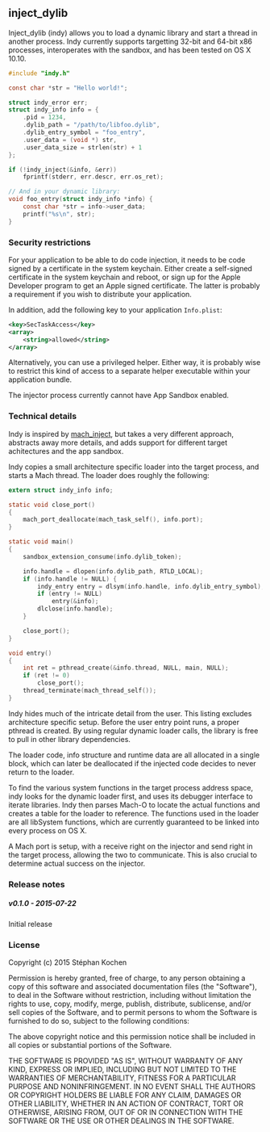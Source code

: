 ## inject_dylib

Inject_dylib (indy) allows you to load a dynamic library and start a thread in
another process. Indy currently supports targetting 32-bit and 64-bit x86
processes, interoperates with the sandbox, and has been tested on OS X 10.10.

```C
#include "indy.h"

const char *str = "Hello world!";

struct indy_error err;
struct indy_info info = {
    .pid = 1234,
    .dylib_path = "/path/to/libfoo.dylib",
    .dylib_entry_symbol = "foo_entry",
    .user_data = (void *) str,
    .user_data_size = strlen(str) + 1
};

if (!indy_inject(&info, &err))
    fprintf(stderr, err.descr, err.os_ret);

// And in your dynamic library:
void foo_entry(struct indy_info *info) {
    const char *str = info->user_data;
    printf("%s\n", str);
}
```

### Security restrictions

For your application to be able to do code injection, it needs to be code
signed by a certificate in the system keychain. Either create a self-signed
certificate in the system keychain and reboot, or sign up for the Apple
Developer program to get an Apple signed certificate. The latter is probably a
requirement if you wish to distribute your application.

In addition, add the following key to your application `Info.plist`:

```XML
<key>SecTaskAccess</key>
<array>
    <string>allowed</string>
</array>
```

Alternatively, you can use a privileged helper. Either way, it is probably wise
to restrict this kind of access to a separate helper executable within your
application bundle.

The injector process currently cannot have App Sandbox enabled.

### Technical details

Indy is inspired by [mach_inject], but takes a very different approach,
abstracts away more details, and adds support for different target achitectures
and the app sandbox.

Indy copies a small architecture specific loader into the target process, and
starts a Mach thread. The loader does roughly the following:

```C
extern struct indy_info info;

static void close_port()
{
    mach_port_deallocate(mach_task_self(), info.port);
}

static void main()
{
    sandbox_extension_consume(info.dylib_token);

    info.handle = dlopen(info.dylib_path, RTLD_LOCAL);
    if (info.handle != NULL) {
        indy_entry entry = dlsym(info.handle, info.dylib_entry_symbol);
        if (entry != NULL)
            entry(&info);
        dlclose(info.handle);
    }

    close_port();
}

void entry()
{
    int ret = pthread_create(&info.thread, NULL, main, NULL);
    if (ret != 0)
        close_port();
    thread_terminate(mach_thread_self());
}
```

Indy hides much of the intricate detail from the user. This listing excludes
architecture specific setup. Before the user entry point runs, a proper pthread
is created. By using regular dynamic loader calls, the library is free to pull
in other library dependencies.

The loader code, info structure and runtime data are all allocated in a single
block, which can later be deallocated if the injected code decides to never
return to the loader.

To find the various system functions in the target process address space, indy
looks for the dynamic loader first, and uses its debugger interface to iterate
libraries. Indy then parses Mach-O to locate the actual functions and creates a
table for the loader to reference. The functions used in the loader are all
libSystem functions, which are currently guaranteed to be linked into every
process on OS X.

A Mach port is setup, with a receive right on the injector and send right in
the target process, allowing the two to communicate. This is also crucial to
determine actual success on the injector.

 [mach_inject]: https://github.com/rentzsch/mach_inject/

### Release notes

##### v0.1.0 - 2015-07-22
Initial release

### License

Copyright (c) 2015 Stéphan Kochen

Permission is hereby granted, free of charge, to any person obtaining a copy of
this software and associated documentation files (the "Software"), to deal in
the Software without restriction, including without limitation the rights to
use, copy, modify, merge, publish, distribute, sublicense, and/or sell copies
of the Software, and to permit persons to whom the Software is furnished to do
so, subject to the following conditions:

The above copyright notice and this permission notice shall be included in all
copies or substantial portions of the Software.

THE SOFTWARE IS PROVIDED "AS IS", WITHOUT WARRANTY OF ANY KIND, EXPRESS OR
IMPLIED, INCLUDING BUT NOT LIMITED TO THE WARRANTIES OF MERCHANTABILITY,
FITNESS FOR A PARTICULAR PURPOSE AND NONINFRINGEMENT. IN NO EVENT SHALL THE
AUTHORS OR COPYRIGHT HOLDERS BE LIABLE FOR ANY CLAIM, DAMAGES OR OTHER
LIABILITY, WHETHER IN AN ACTION OF CONTRACT, TORT OR OTHERWISE, ARISING FROM,
OUT OF OR IN CONNECTION WITH THE SOFTWARE OR THE USE OR OTHER DEALINGS IN THE
SOFTWARE.
